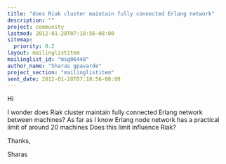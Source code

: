 ```yaml
---
title: "does Riak cluster maintain fully connected Erlang network"
description: ""
project: community
lastmod: 2012-01-28T07:18:56-08:00
sitemap:
  priority: 0.2
layout: mailinglistitem
mailinglist_id: "msg06448"
author_name: "Sharas gpavarde"
project_section: "mailinglistitem"
sent_date: 2012-01-28T07:18:56-08:00
---
```



Hi

I wonder does Riak cluster maintain fully connected Erlang network between
machines?
As far as I know Erlang node network has a practical limit of around 20
machines
Does this limit influence Riak?

Thanks,


Sharas
